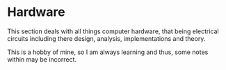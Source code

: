 # Hardware

This section deals with all things computer hardware, that being electrical circuits including there design, analysis, implementations and theory. 

This is a hobby of mine, so I am always learning and thus, some notes within may be incorrect. 